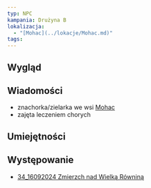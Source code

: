 ```yaml
---
typ: NPC
kampania: Drużyna B
lokalizacja:
  - "[Mohac](../lokacje/Mohac.md)"
tags: 
---
```


## Wygląd

## Wiadomości
- znachorka/zielarka we wsi [Mohac](../lokacje/Mohac.md)
- zajęta leczeniem chorych
## Umiejętności

## Występowanie
- [34_16092024 Zmierzch nad Wielką Równiną](../sesje/34_16092024%20Zmierzch%20nad%20Wielk%C4%85%20R%C3%B3wnin%C4%85.md)





